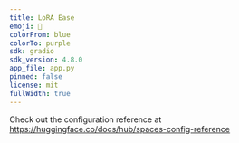```yaml
---
title: LoRA Ease
emoji: 🧞
colorFrom: blue
colorTo: purple
sdk: gradio
sdk_version: 4.8.0
app_file: app.py
pinned: false
license: mit
fullWidth: true
---
```


Check out the configuration reference at https://huggingface.co/docs/hub/spaces-config-reference

